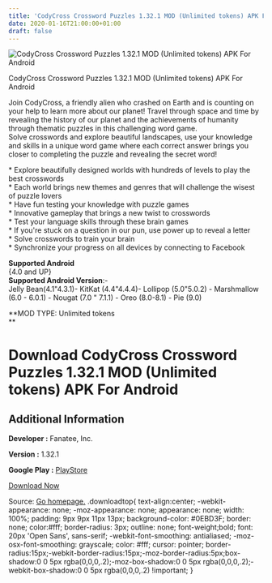 ```yaml
---
title: 'CodyCross Crossword Puzzles 1.32.1 MOD (Unlimited tokens) APK For Android'
date: 2020-01-16T21:00:00+01:00
draft: false
---
```


![CodyCross Crossword Puzzles 1.32.1 MOD (Unlimited tokens) APK For Android](https://i1.wp.com/apkhome.net/wp-content/uploads/2020/01/CodyCross-Crossword-Puzzles-1.32.1-MOD-Unlimited-tokens.png "CodyCross Crossword Puzzles 1.32.1 MOD (Unlimited tokens) APK For Android")

  

CodyCross Crossword Puzzles 1.32.1 MOD (Unlimited tokens) APK For Android

Join CodyCross, a friendly alien who crashed on Earth and is counting on your help to learn more about our planet! Travel through space and time by revealing the history of our planet and the achievements of humanity through thematic puzzles in this challenging word game.  
Solve crosswords and explore beautiful landscapes, use your knowledge and skills in a unique word game where each correct answer brings you closer to completing the puzzle and revealing the secret word!

\* Explore beautifully designed worlds with hundreds of levels to play the best crosswords  
\* Each world brings new themes and genres that will challenge the wisest of puzzle lovers  
\* Have fun testing your knowledge with puzzle games  
\* Innovative gameplay that brings a new twist to crosswords  
\* Test your language skills through these brain games  
\* If you're stuck on a question in our pun, use power up to reveal a letter  
\* Solve crosswords to train your brain  
\* Synchronize your progress on all devices by connecting to Facebook

**Supported Android**  
{4.0 and UP}  
**Supported Android Version**:-  
Jelly Bean(4.1"4.3.1)- KitKat (4.4"4.4.4)- Lollipop (5.0"5.0.2) - Marshmallow (6.0 - 6.0.1) - Nougat (7.0 " 7.1.1) - Oreo (8.0-8.1) - Pie (9.0)

**MOD TYPE: Unlimited tokens  
**

Download CodyCross Crossword Puzzles 1.32.1 MOD (Unlimited tokens) APK For Android
==================================================================================

Additional Information
----------------------

**Developer :** Fanatee, Inc.

**Version :** 1.32.1

**Google Play :** [PlayStore](https://play.google.com/store/apps/details?id=com.fanatee.cody)

  

[Download Now](https://store4app.co/post/codycross-crossword-puzzles-1-32-1-mod-unlimited-tokens-apk-for-android_1579201589)

  
Source: [Go homepage.](https://store4app.co/post/codycross-crossword-puzzles-1-32-1-mod-unlimited-tokens-apk-for-android_1579201589) .downloadtop{ text-align:center; -webkit-appearance: none; -moz-appearance: none; appearance: none; width: 100%; padding: 9px 9px 11px 13px; background-color: #0EBD3F; border: none; color:#fff; border-radius: 3px; outline: none; font-weight;bold; font: 20px 'Open Sans', sans-serif; -webkit-font-smoothing: antialiased; -moz-osx-font-smoothing: grayscale; color: #fff; cursor: pointer; border-radius:15px;-webkit-border-radius:15px;-moz-border-radius:5px;box-shadow:0 0 5px rgba(0,0,0,.2);-moz-box-shadow:0 0 5px rgba(0,0,0,.2);-webkit-box-shadow:0 0 5px rgba(0,0,0,.2) !important; }